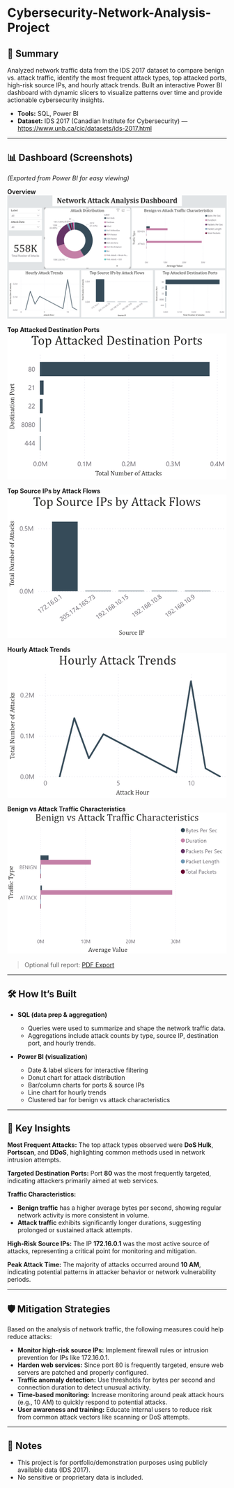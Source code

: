 # Cybersecurity-Network-Analysis-Project

## 📄 Summary
Analyzed network traffic data from the IDS 2017 dataset to compare benign vs. attack traffic, identify the most frequent attack types, top attacked ports, high-risk source IPs, and hourly attack trends. Built an interactive Power BI dashboard with dynamic slicers to visualize patterns over time and provide actionable cybersecurity insights.

- **Tools:** SQL, Power BI
- **Dataset:** IDS 2017 (Canadian Institute for Cybersecurity) — https://www.unb.ca/cic/datasets/ids-2017.html

---

## 📊 Dashboard (Screenshots)
*(Exported from Power BI for easy viewing)*

**Overview**  
![Dashboard Overview](screenshots/dashboard.png)

**Top Attacked Destination Ports**  
![Top Attacked Destination Ports](screenshots/top_destination_ports.png)

**Top Source IPs by Attack Flows**  
![Top Source IPs by Attack Flows](screenshots/top_source_ips.png)

**Hourly Attack Trends**  
![Hourly Attack Trends](screenshots/hourly_attack_trends.png)

**Benign vs Attack Traffic Characteristics**  
![Benign vs Attack Traffic Characteristics](screenshots/benign_vs_attack.png)

> Optional full report: [PDF Export](screenshots/dashboard.pdf)

---

## 🛠️ How It’s Built
- **SQL (data prep & aggregation)**  
  - Queries were used to summarize and shape the network traffic data.  
  - Aggregations include attack counts by type, source IP, destination port, and hourly trends. 

- **Power BI (visualization)**  
  - Date & label slicers for interactive filtering
  - Donut chart for attack distribution  
  - Bar/column charts for ports & source IPs  
  - Line chart for hourly trends  
  - Clustered bar for benign vs attack characteristics  

---

## 🔎 Key Insights 

**Most Frequent Attacks:** The top attack types observed were **DoS Hulk**, **Portscan**, and **DDoS**, highlighting common methods used in network intrusion attempts.

**Targeted Destination Ports:** Port **80** was the most frequently targeted, indicating attackers primarily aimed at web services.

**Traffic Characteristics:**

- **Benign traffic** has a higher average bytes per second, showing regular network activity is more consistent in volume.  
- **Attack traffic** exhibits significantly longer durations, suggesting prolonged or sustained attack attempts.

**High-Risk Source IPs:** The IP **172.16.0.1** was the most active source of attacks, representing a critical point for monitoring and mitigation.

**Peak Attack Time:** The majority of attacks occurred around **10 AM**, indicating potential patterns in attacker behavior or network vulnerability periods.

---
## 🛡️ Mitigation Strategies
Based on the analysis of network traffic, the following measures could help reduce attacks:

- **Monitor high-risk source IPs:** Implement firewall rules or intrusion prevention for IPs like 172.16.0.1.  
- **Harden web services:** Since port 80 is frequently targeted, ensure web servers are patched and properly configured.  
- **Traffic anomaly detection:** Use thresholds for bytes per second and connection duration to detect unusual activity.  
- **Time-based monitoring:** Increase monitoring around peak attack hours (e.g., 10 AM) to quickly respond to potential attacks.  
- **User awareness and training:** Educate internal users to reduce risk from common attack vectors like scanning or DoS attempts.

---

## 📝 Notes
- This project is for portfolio/demonstration purposes using publicly available data (IDS 2017).
- No sensitive or proprietary data is included.
